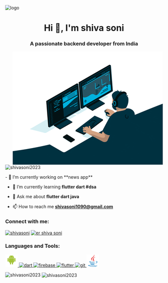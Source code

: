 ![logo](https://www.dngappdeveloper.com/images/app-development/flutter-application-development-banner.jpg)
<h1 align="center">Hi 👋, I'm shiva soni</h1>
<h3 align="center">A passionate backend developer from India</h3>
<p align="right"> <img align="right" src="https://github.com/shivasoni2023/shivasoni2023/blob/main/giphy.gif">

<p align="left"> <img src="https://komarev.com/ghpvc/?username=shivasoni2023&label=Profile%20views&color=0e75b6&style=flat" alt="shivasoni2023" /> </p>
- 🔭 I’m currently working on **news app**

- 🌱 I’m currently learning **flutter dart #dsa**

- 💬 Ask me about **flutter dart java**

- 📫 How to reach me **shivasoni1090@gmail.com**

<h3 align="left">Connect with me:</h3>
<p align="left">
<a href="https://linkedin.com/in/shivasoni" target="blank"><img align="center" src="https://raw.githubusercontent.com/rahuldkjain/github-profile-readme-generator/master/src/images/icons/Social/linked-in-alt.svg" alt="shivasoni" height="30" width="40" /></a>
<a href="https://fb.com/er shiva soni" target="blank"><img align="center" src="https://raw.githubusercontent.com/rahuldkjain/github-profile-readme-generator/master/src/images/icons/Social/facebook.svg" alt="er shiva soni" height="30" width="40" /></a>
</p>

<h3 align="left">Languages and Tools:</h3>
<p align="left"> <a href="https://developer.android.com" target="_blank" rel="noreferrer"> <img src="https://raw.githubusercontent.com/devicons/devicon/master/icons/android/android-original-wordmark.svg" alt="android" width="40" height="40"/> </a> <a href="https://dart.dev" target="_blank" rel="noreferrer"> <img src="https://www.vectorlogo.zone/logos/dartlang/dartlang-icon.svg" alt="dart" width="40" height="40"/> </a> <a href="https://firebase.google.com/" target="_blank" rel="noreferrer"> <img src="https://www.vectorlogo.zone/logos/firebase/firebase-icon.svg" alt="firebase" width="40" height="40"/> </a> <a href="https://flutter.dev" target="_blank" rel="noreferrer"> <img src="https://www.vectorlogo.zone/logos/flutterio/flutterio-icon.svg" alt="flutter" width="40" height="40"/> </a> <a href="https://git-scm.com/" target="_blank" rel="noreferrer"> <img src="https://www.vectorlogo.zone/logos/git-scm/git-scm-icon.svg" alt="git" width="40" height="40"/> </a> <a href="https://www.java.com" target="_blank" rel="noreferrer"> <img src="https://raw.githubusercontent.com/devicons/devicon/master/icons/java/java-original.svg" alt="java" width="40" height="40"/> </a> </p>

<p><img align="left" src="https://github-readme-stats.vercel.app/api/top-langs?username=shivasoni2023&show_icons=true&locale=en&layout=compact" alt="shivasoni2023" /></p>

<p>&nbsp;<img align="center" src="https://github-readme-stats.vercel.app/api?username=shivasoni2023&show_icons=true&locale=en" alt="shivasoni2023" /></p>
